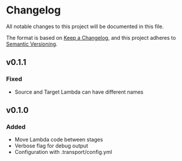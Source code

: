 # Changelog

All notable changes to this project will be documented in this file.

The format is based on [Keep a Changelog](https://keepachangelog.com/en/1.1.0/),
and this project adheres to [Semantic Versioning](https://semver.org/spec/v2.0.0.html).

## v0.1.1

### Fixed
- Source and Target Lambda can have different names

## v0.1.0

### Added

- Move Lambda code between stages
- Verbose flag for debug output
- Configuration with .transport/config.yml
